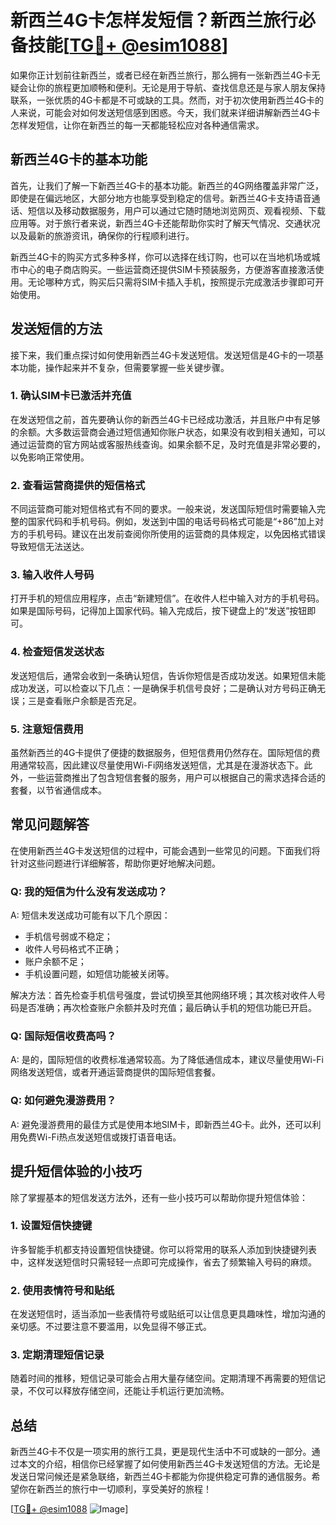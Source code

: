 # 新西兰4G卡怎样发短信？新西兰旅行必备技能[[TG💪+ @esim1088](https://t.me/s/esim1088)]

如果你正计划前往新西兰，或者已经在新西兰旅行，那么拥有一张新西兰4G卡无疑会让你的旅程更加顺畅和便利。无论是用于导航、查找信息还是与家人朋友保持联系，一张优质的4G卡都是不可或缺的工具。然而，对于初次使用新西兰4G卡的人来说，可能会对如何发送短信感到困惑。今天，我们就来详细讲解新西兰4G卡怎样发短信，让你在新西兰的每一天都能轻松应对各种通信需求。

## 新西兰4G卡的基本功能

首先，让我们了解一下新西兰4G卡的基本功能。新西兰的4G网络覆盖非常广泛，即使是在偏远地区，大部分地方也能享受到稳定的信号。新西兰4G卡支持语音通话、短信以及移动数据服务，用户可以通过它随时随地浏览网页、观看视频、下载应用等。对于旅行者来说，新西兰4G卡还能帮助你实时了解天气情况、交通状况以及最新的旅游资讯，确保你的行程顺利进行。

新西兰4G卡的购买方式多种多样，你可以选择在线订购，也可以在当地机场或城市中心的电子商店购买。一些运营商还提供SIM卡预装服务，方便游客直接激活使用。无论哪种方式，购买后只需将SIM卡插入手机，按照提示完成激活步骤即可开始使用。

## 发送短信的方法

接下来，我们重点探讨如何使用新西兰4G卡发送短信。发送短信是4G卡的一项基本功能，操作起来并不复杂，但需要掌握一些关键步骤。

### 1. 确认SIM卡已激活并充值

在发送短信之前，首先要确认你的新西兰4G卡已经成功激活，并且账户中有足够的余额。大多数运营商会通过短信通知你账户状态，如果没有收到相关通知，可以通过运营商的官方网站或客服热线查询。如果余额不足，及时充值是非常必要的，以免影响正常使用。

### 2. 查看运营商提供的短信格式

不同运营商可能对短信格式有不同的要求。一般来说，发送国际短信时需要输入完整的国家代码和手机号码。例如，发送到中国的电话号码格式可能是“+86”加上对方的手机号码。建议在出发前查阅你所使用的运营商的具体规定，以免因格式错误导致短信无法送达。

### 3. 输入收件人号码

打开手机的短信应用程序，点击“新建短信”。在收件人栏中输入对方的手机号码。如果是国际号码，记得加上国家代码。输入完成后，按下键盘上的“发送”按钮即可。

### 4. 检查短信发送状态

发送短信后，通常会收到一条确认短信，告诉你短信是否成功发送。如果短信未能成功发送，可以检查以下几点：一是确保手机信号良好；二是确认对方号码正确无误；三是查看账户余额是否充足。

### 5. 注意短信费用

虽然新西兰的4G卡提供了便捷的数据服务，但短信费用仍然存在。国际短信的费用通常较高，因此建议尽量使用Wi-Fi网络发送短信，尤其是在漫游状态下。此外，一些运营商推出了包含短信套餐的服务，用户可以根据自己的需求选择合适的套餐，以节省通信成本。

## 常见问题解答

在使用新西兰4G卡发送短信的过程中，可能会遇到一些常见的问题。下面我们将针对这些问题进行详细解答，帮助你更好地解决问题。

### Q: 我的短信为什么没有发送成功？

A: 短信未发送成功可能有以下几个原因：
- 手机信号弱或不稳定；
- 收件人号码格式不正确；
- 账户余额不足；
- 手机设置问题，如短信功能被关闭等。

解决方法：首先检查手机信号强度，尝试切换至其他网络环境；其次核对收件人号码是否准确；再次检查账户余额并及时充值；最后确认手机的短信功能已开启。

### Q: 国际短信收费高吗？

A: 是的，国际短信的收费标准通常较高。为了降低通信成本，建议尽量使用Wi-Fi网络发送短信，或者开通运营商提供的国际短信套餐。

### Q: 如何避免漫游费用？

A: 避免漫游费用的最佳方式是使用本地SIM卡，即新西兰4G卡。此外，还可以利用免费Wi-Fi热点发送短信或拨打语音电话。

## 提升短信体验的小技巧

除了掌握基本的短信发送方法外，还有一些小技巧可以帮助你提升短信体验：

### 1. 设置短信快捷键

许多智能手机都支持设置短信快捷键。你可以将常用的联系人添加到快捷键列表中，这样发送短信时只需轻轻一点即可完成操作，省去了频繁输入号码的麻烦。

### 2. 使用表情符号和贴纸

在发送短信时，适当添加一些表情符号或贴纸可以让信息更具趣味性，增加沟通的亲切感。不过要注意不要滥用，以免显得不够正式。

### 3. 定期清理短信记录

随着时间的推移，短信记录可能会占用大量存储空间。定期清理不再需要的短信记录，不仅可以释放存储空间，还能让手机运行更加流畅。

## 总结

新西兰4G卡不仅是一项实用的旅行工具，更是现代生活中不可或缺的一部分。通过本文的介绍，相信你已经掌握了如何使用新西兰4G卡发送短信的方法。无论是发送日常问候还是紧急联络，新西兰4G卡都能为你提供稳定可靠的通信服务。希望你在新西兰的旅行中一切顺利，享受美好的旅程！

[[TG💪+ @esim1088](https://t.me/s/esim1088) ![Image](https://i.postimg.cc/4NQfJmqS/Snipaste-2025-05-13-00-14-12.png)]